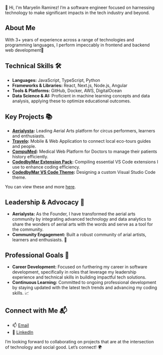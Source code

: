 👋 Hi, I'm Maryelin Ramirez! I’m a software engineer focused on harnessing technology to make significant impacts in the tech industry and beyond.

## About Me
With 3+ years of experience across a range of technologies and programming languages, I perform impeccably in frontend and backend web development🚀

## Technical Skills 🛠️
- **Languages:** JavaScript, TypeScript, Python
- **Frameworks & Libraries:** React, Next.js, Node.js, Angular
- **Tools & Platforms:** GitHub, Docker, AWS, DigitalOcean 
- **Data Science & AI:** Proficient in machine learning concepts and data analysis, applying these to optimize educational outcomes.

## Key Projects 📚
- **[Aerialysta](https://github.com/maryelinv/aerialysta-site):** Leading Aerial Arts platform for circus performers, learners and enthusiasts.
- **[Travelo](https://github.com/maryelinv/travelo-site):** Mobile & Web Application to connect local eco-tours guides and people.
- **[CompuMed](https://github.com/maryelinv/compu-med-site):** Medical Web Platform for Doctors to manage their patients history efficiently.
- **[CodedbyMar Extension Pack](https://github.com/maryelinv/codedbymar-extension-pack):** Compiling essential VS Code extensions I use to enhance coding efficiency.
- **[CodedbyMar VS Code Theme](https://github.com/maryelinv/codedbymar-vs-code-theme):** Designing a custom Visual Studio Code theme.

You can view these and more [here](https://jeromehardaway.github.io/#).

## Leadership & Advocacy 🌟
- **Aerialysta:** As the Founder, I have transformed the aerial arts community by integrating advanced technology and data analytics to share the wonders of aerial arts with the words and serve as a tool for the community.
- **Community Engagement:** Built a robust community of arial artists, learners and enthusiasts. 🤝

## Professional Goals 🚀
- **Career Development:** Focused on furthering my career in software development, specifically in roles that leverage my leadership experience and technical skills in building impactful tech solutions.
- **Continuous Learning:** Committed to ongoing professional development by staying updated with the latest tech trends and advancing my coding skills. 📈

## Connect with Me 📬
- 📫 [Email](mailto:maryelinram@gmail.com)
- 🔗 [LinkedIn](https://www.linkedin.com/in/maryelinv/)

I’m looking forward to collaborating on projects that are at the intersection of technology and social good. Let’s connect! 🌍
